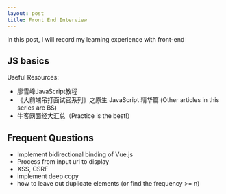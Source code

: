 ```yaml
---
layout: post
title: Front End Interview
---
```


In this post, I will record my learning experience with front-end

## JS basics
Useful Resources:
* 廖雪峰JavaScript教程
* 《大前端吊打面试官系列》之原生 JavaScript 精华篇 (Other articles in this series are BS)
*  牛客网面经大汇总（Practice is the best!）

## Frequent Questions
* Implement bidirectional binding of Vue.js
* Process from input url to display
* XSS, CSRF
* implement deep copy
* how to leave out duplicate elements (or find the frequency >= n)